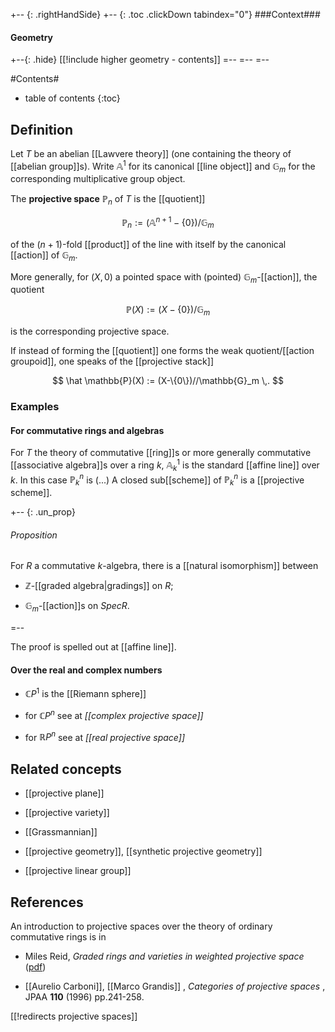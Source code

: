 
+-- {: .rightHandSide}
+-- {: .toc .clickDown tabindex="0"}
###Context###
#### Geometry
+--{: .hide}
[[!include higher geometry - contents]]
=--
=--
=--

#Contents#
* table of contents
{:toc}

## Definition


Let $T$ be an abelian [[Lawvere theory]] (one containing the theory of [[abelian group]]s). Write $\mathbb{A}^1$ for its canonical [[line object]] and $\mathbb{G}_m$ for the corresponding multiplicative group object.

The **projective space** $\mathbb{P}_n$ of $T$ is the [[quotient]]

$$
  \mathbb{P}_n := (\mathbb{A}^{n+1} - \{0\})/\mathbb{G}_m
$$

of the $(n+1)$-fold [[product]] of the line with itself by the canonical [[action]] of $\mathbb{G}_m$.

More generally, for $(X,0)$ a pointed space with (pointed) $\mathbb{G}_m$-[[action]], the quotient 

$$
 \mathbb{P}(X) :=  (X-\{0\})/\mathbb{G}_m
$$ 

is the corresponding projective space.

If instead of forming the [[quotient]] one forms the weak quotient/[[action groupoid]], one speaks of the [[projective stack]]

$$
  \hat \mathbb{P}(X) := (X-\{0\})//\mathbb{G}_m
  \,.
$$

### Examples

#### For commutative rings and algebras

For $T$ the theory of commutative [[ring]]s or more generally commutative [[associative algebra]]s over a ring $k$, $\mathbb{A}_k^1$ is the standard [[affine line]] over $k$. In this case $\mathbb{P}^n_k$ is (...) A closed sub[[scheme]] of $\mathbb{P}^n_k$ is a [[projective scheme]].

+-- {: .un_prop}
###### Proposition

For $R$ a commutative $k$-algebra, there is a [[natural isomorphism]] between

* $\mathbb{Z}$-[[graded algebra|gradings]] on $R$;

* $\mathbb{G}_m$-[[action]]s on $Spec R$.

=--

The proof is spelled out at [[affine line]].

#### Over the real and complex numbers

* $\mathbb{C}P^1$ is the [[Riemann sphere]]

* for $\mathbb{C}P^n$  see at _[[complex projective space]]_

* for $\mathbb{R}P^n$ see at _[[real projective space]]_

## Related concepts

* [[projective plane]]

* [[projective variety]]

* [[Grassmannian]]

* [[projective geometry]], [[synthetic projective geometry]]

* [[projective linear group]]

## References

An introduction to projective spaces over the theory of ordinary commutative rings is in

* Miles Reid, _Graded rings and varieties in weighted projective space_ ([pdf](http://www.warwick.ac.uk/~masda/surf/more/grad.pdf))

* [[Aurelio Carboni]], [[Marco Grandis]] , _Categories of projective spaces_ , JPAA **110** (1996) pp.241-258. 

[[!redirects projective spaces]]

